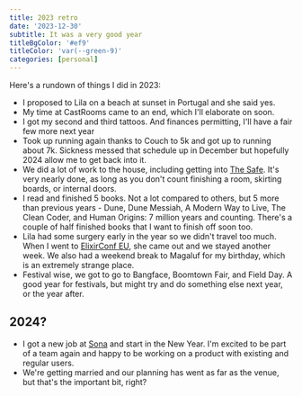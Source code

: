```yaml
---
title: 2023 retro
date: '2023-12-30'
subtitle: It was a very good year
titleBgColor: '#ef9'
titleColor: 'var(--green-9)'
categories: [personal]
---
```


Here's a rundown of things I did in 2023:

- I proposed to Lila on a beach at sunset in Portugal and she said yes.
- My time at CastRooms came to an end, which I'll elaborate on soon.
- I got my second and third tattoos. And finances permitting, I'll have a fair few more next year
- Took up running again thanks to Couch to 5k and got up to running about 7k. Sickness messed that schedule up in December but hopefully 2024 allow me to get back into it.
- We did a lot of work to the house, including getting into [The Safe](/blog/the-safe). It's very nearly done, as long as you don't count finishing a room, skirting boards, or internal doors.
- I read and finished 5 books. Not a lot compared to others, but 5 more than previous years - Dune, Dune Messiah, A Modern Way to Live, The Clean Coder, and Human Origins: 7 million years and counting. There's a couple of half finished books that I want to finish off soon too.
- Lila had some surgery early in the year so we didn't travel too much. When I went to [ElixirConf EU](/blog/elixirconf-2023), she came out and we stayed another week. We also had a weekend break to Magaluf for my birthday, which is an extremely strange place.
- Festival wise, we got to go to Bangface, Boomtown Fair, and Field Day. A good year for festivals, but might try and do something else next year, or the year after.

## 2024?

- I got a new job at [Sona](https://www.getsona.com/) and start in the New Year. I'm excited to be part of a team again and happy to be working on a product with existing and regular users.
- We're getting married and our planning has went as far as the venue, but that's the important bit, right?

